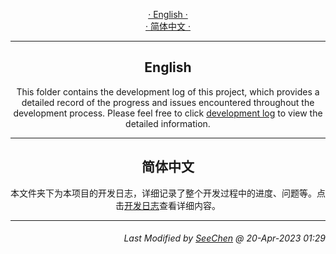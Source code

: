 <div align="center">

[· English ·](#english)</br>
[· 简体中文 ·](#简体中文)

---

## English

This folder contains the development log of this project, which provides a detailed record of the progress and issues encountered throughout the development process. Please feel free to click [development log](http://127.0.0.1) to view the detailed information.

---

## 简体中文

本文件夹下为本项目的开发日志，详细记录了整个开发过程中的进度、问题等。点击[开发日志](http://127.0.0.1)查看详细内容。


---
</div>
<div align="right">

###### *Last Modified by [SeeChen](https://github.com/SeeChen/) @ 20-Apr-2023 01:29*

</div>